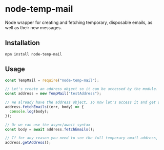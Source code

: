 # node-temp-mail

Node wrapper for creating and fetching temporary, disposable emails, as well as their new messages.

## Installation

```shell
npm install node-temp-mail
```

## Usage

```javascript
const TempMail = require("node-temp-mail");

// Let's create an address object so it can be accessed by the module.
const address = new TempMail("testAddress");

// We already have the address object, so now let's access it and get a list of the emails in a nice & neat json object.
address.fetchEmails((err, body) => {
  console.log(body);
});

// Or we can use the async/await syntax
const body = await address.fetchEmails();

// If for any reason you need to see the full temporary email address, you can use the following function.
address.getAddress();
```
